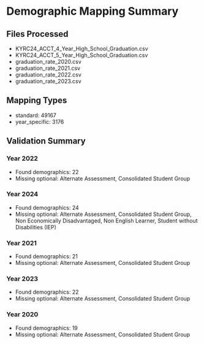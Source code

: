 # Demographic Mapping Summary

## Files Processed
- KYRC24_ACCT_4_Year_High_School_Graduation.csv
- KYRC24_ACCT_5_Year_High_School_Graduation.csv
- graduation_rate_2020.csv
- graduation_rate_2021.csv
- graduation_rate_2022.csv
- graduation_rate_2023.csv

## Mapping Types
- standard: 49167
- year_specific: 3176

## Validation Summary
### Year 2022
- Found demographics: 22
- Missing optional: Alternate Assessment, Consolidated Student Group

### Year 2024
- Found demographics: 24
- Missing optional: Alternate Assessment, Consolidated Student Group, Non Economically Disadvantaged, Non English Learner, Student without Disabilities (IEP)

### Year 2021
- Found demographics: 21
- Missing optional: Alternate Assessment, Consolidated Student Group

### Year 2023
- Found demographics: 22
- Missing optional: Alternate Assessment, Consolidated Student Group

### Year 2020
- Found demographics: 19
- Missing optional: Alternate Assessment, Consolidated Student Group
